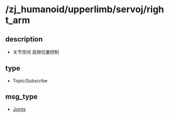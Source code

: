 # /zj_humanoid/upperlimb/servoj/right_arm

## description
- 关节空间 高频位置控制

## type
- Topic/Subscribe

## msg_type
- [Joints](../../../../../zj_humanoid_types.md#Joints)

